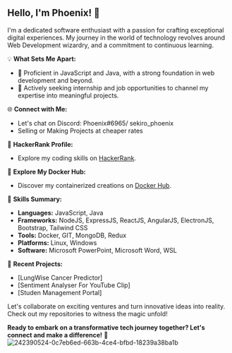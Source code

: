 <!---
Phoenixz-py/Phoenixz-py is a ✨ special ✨ repository because its `README.md` (this file) appears on your GitHub profile.
You can click the Preview link to take a look at your changes.
--->
## Hello, I'm Phoenix! 👋

I'm a dedicated software enthusiast with a passion for crafting exceptional digital experiences. My journey in the world of technology revolves around Web Development wizardry, and a commitment to continuous learning.

💡 **What Sets Me Apart:**
- 🚀 Proficient in JavaScript and Java, with a strong foundation in web development and beyond.
- 💼 Actively seeking internship and job opportunities to channel my expertise into meaningful projects.

🌐 **Connect with Me:**
- Let's chat on Discord: Phoenix#6965/ sekiro_phoenix
- Selling or Making Projects at cheaper rates

🌟 **HackerRank Profile:**
- Explore my coding skills on [HackerRank](https://www.hackerrank.com/phoenix60612?hr_r=1).

🐳 **Explore My Docker Hub:**
- Discover my containerized creations on [Docker Hub](https://hub.docker.com/u/docfenix).

🚀 **Skills Summary:**
- **Languages:** JavaScript, Java
- **Frameworks:**  NodeJS, ExpressJS, ReactJS, AngularJS, ElectronJS, Bootstrap, Tailwind CSS
- **Tools:** Docker, GIT, MongoDB, Redux
- **Platforms:** Linux, Windows
- **Software:** Microsoft PowerPoint, Microsoft Word, WSL
  

📂 **Recent Projects:**
- [LungWise Cancer Predictor]
- [Sentiment Analyser For YouTube Clip]
- [Studen Management Portal]

Let's collaborate on exciting ventures and turn innovative ideas into reality. Check out my repositories to witness the magic unfold!

**Ready to embark on a transformative tech journey together? Let's connect and make a difference!** 🚀
![242390524-0c7eb6ed-663b-4ce4-bfbd-18239a38ba1b](https://github.com/user-attachments/assets/80078925-a958-4f95-8588-d12cc763a740)



